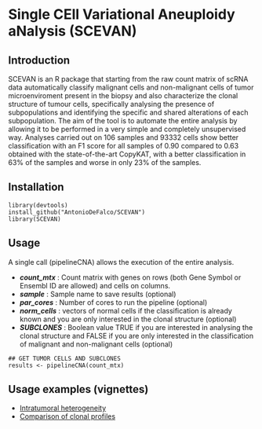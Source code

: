 # Single   CEll   Variational   Aneuploidy aNalysis  (SCEVAN)

## Introduction

SCEVAN is an R package that starting from the raw count matrix of scRNA data automatically classify malignant cells and non-malignant cells of tumor microenviroment present in the biopsy and also characterize the clonal structure of tumour cells, specifically analysing the presence of subpopulations and identifying the specific and shared alterations of each subpopulation. The aim of the tool is to automate the entire analysis by allowing it to be performed in a very simple and completely unsupervised way. Analyses carried out on 106 samples and 93332 cells show better classification with an F1 score for all samples of 0.90 compared to 0.63 obtained with the state-of-the-art CopyKAT, with a better classification in 63% of the samples and worse in only 23% of the samples.

## Installation
```
library(devtools)
install_github("AntonioDeFalco/SCEVAN")
library(SCEVAN)
```

## Usage

A single call (pipelineCNA) allows the execution of the entire analysis.

- ***count_mtx*** : Count matrix with genes on rows (both Gene Symbol or Ensembl ID are allowed) and cells on columns.
- ***sample*** : Sample name to save results (optional)
- ***par_cores*** : Number of cores to run the pipeline  (optional)
- ***norm_cells*** : vectors of normal cells if the classification is already known and you are only interested in the clonal structure (optional)
- ***SUBCLONES*** : Boolean value TRUE if you are interested in analysing the clonal structure and FALSE if you are only interested in the classification of malignant and non-malignant cells (optional)

```
## GET TUMOR CELLS AND SUBCLONES
results <- pipelineCNA(count_mtx)
```

## Usage examples (vignettes)

- [Intratumoral heterogeneity](http://htmlpreview.github.io/?https://github.com/AntonioDeFalco/SCEVAN/blob/main/vignettes/IntratumoralHeterogeneityInGlioblastoma.html)
- [Comparison of clonal profiles](http://htmlpreview.github.io/?https://github.com/AntonioDeFalco/SCEVAN/blob/main/vignettes/ComparisonOfClonalProfiles.html)
